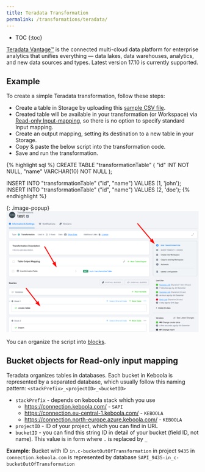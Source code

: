 ```yaml
---
title: Teradata Transformation
permalink: /transformations/teradata/
---
```


* TOC
{:toc}

[Teradata Vantage™](https://www.teradata.com/) is the connected multi-cloud data platform for enterprise analytics that unifies everything — data lakes, data warehouses, analytics, and new data sources and types. Latest version 17.10 is currently supported.

## Example
To create a simple Teradata transformation, follow these steps:

- Create a table in Storage by uploading this [sample CSV file](/transformations/source.csv).
- Created table will be available in your transformation (or Workspace) via [Read-only Input-mapping](/transformations/#read-only-input-mapping), so there is no option to specify standard Input mapping.
- Create an output mapping, setting its destination to a new table in your Storage.
- Copy & paste the below script into the transformation code.
- Save and run the transformation.

{% highlight sql %}
CREATE TABLE "transformationTable" (
"id" INT NOT NULL,
"name" VARCHAR(10) NOT NULL
);

INSERT INTO "transformationTable" ("id", "name") VALUES (1, 'john');
INSERT INTO "transformationTable" ("id", "name") VALUES (2, 'doe');
{% endhighlight %}

{: .image-popup}
![Screenshot - Sample Transformation](/transformations/teradata/sample-transformation.png)

You can organize the script into [blocks](/transformations/#writing-scripts).

## Bucket objects for Read-only input mapping

Teradata organizes tables in databases. Each bucket in Keboola is represented by a separated database, which usually follow this naming pattern: `<stackPrefix>_<projectID>_<bucketID>`
- `stackPrefix` - depends on keboola stack which you use
  - https://connection.keboola.com/ - `SAPI`
  - https://connection.eu-central-1.keboola.com/ - `KEBOOLA`
  - https://connection.north-europe.azure.keboola.com/ - `KEBOOLA`
- `projectID` - ID of your project, which you can find in URL
- `bucketID` - you can find this string ID in detail of your bucket (field ID, not name). This value is in form where `.` is replaced by `_` 

**Example**:
Bucket with ID `in.c-bucketOutOfTransformation` in project `9435` in `connection.keboola.com` is represented by database `SAPI_9435-in_c-bucketOutOfTransformation`
